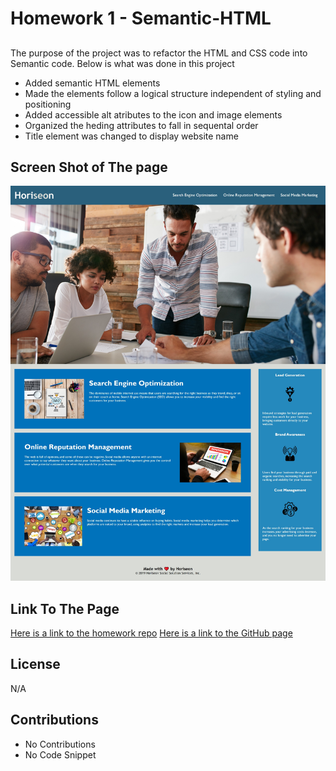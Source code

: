# Homework 1 - Semantic-HTML

## 

The purpose of the project was to refactor the HTML and CSS code into Semantic code. Below is what was done in this project
* Added semantic HTML elements
* Made the elements follow a logical structure independent of styling and positioning 
* Added accessible alt atributes to the icon and image elements
* Organized the heding attributes to fall in sequental order
* Title element was changed to display website name

## **Screen Shot of The page**
![Screenshot of my final webpage](./assets/images/horiseon-web-capture.jpeg)

## Link To The Page

[Here is a link to the homework repo](https://github.com/ettad/semantic-html)
[Here is a link to the GitHub page](https://ettad.github.io/semantic-html/)

## License

N/A


## Contributions

* No Contributions
* No Code Snippet